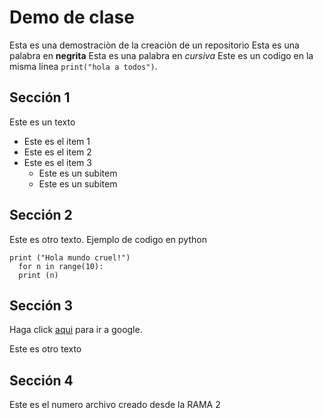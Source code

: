 # Demo de clase
Esta es una demostraciòn de la creaciòn de un repositorio
Esta es una palabra en **negrita**
Esta es una palabra en *cursiva*
Este es un codigo en la misma linea `print("hola a todos")`.

## Sección 1

Este es un texto

* Este es el item 1
* Este es el item 2
* Este es el item 3
  * Este es un subitem
  * Este es un subitem

## Sección 2

Este es otro texto. Ejemplo de codigo en python

    print ("Hola mundo cruel!")
      for n in range(10):
      print (n)



## Sección 3

Haga click [aqui](www.google.com) para ir a google. 

Este es otro texto 


## Sección 4

Este es el numero archivo creado desde la RAMA 2
